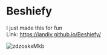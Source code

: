 # Beshiefy
I just made this for fun<br>
Link: https://iandiv.github.io/Beshiefy/

![zdzoakxMkb](https://github.com/iandiv/Beshiefy/assets/28383248/6e82ad78-8560-4ea1-a40a-e36be3f72765)
